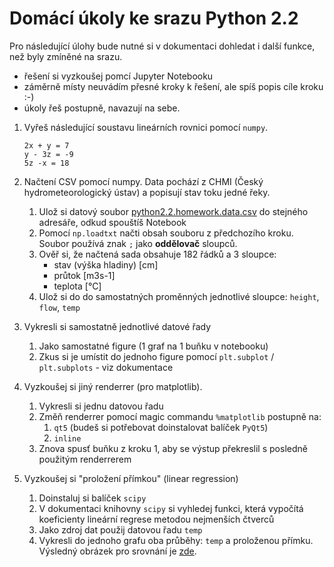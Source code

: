 # Domácí úkoly ke srazu Python 2.2

Pro následující úlohy bude nutné si v dokumentaci dohledat i další funkce, než byly zmíněné na srazu.

- řešení si vyzkoušej pomcí Jupyter Notebooku
- záměrně místy neuvádím přesné kroky k řešení, ale spíš popis cíle kroku :-)
- úkoly řeš postupně, navazují na sebe.

1. Vyřeš následující soustavu lineárních rovnici pomocí `numpy`.
   ```
   2x + y = 7
   y - 3z = -9
   5z -x = 18
   ```

1. Načtení CSV pomocí numpy. Data pochází z CHMI (Český hydrometeorologický ústav) a popisují stav toku jedné řeky.
   1. Ulož si datový soubor [python2.2.homework.data.csv](python2.2.homework.data.csv) do stejného adresáře, odkud spouštíš Notebook
   1. Pomocí `np.loadtxt` načti obsah souboru z předchozího kroku. Soubor používá znak `;` jako **oddělovač** sloupců.
   1. Ověř si, že načtená sada obsahuje 182 řádků a 3 sloupce:
      - stav (výška hladiny) [cm]
      - průtok [m3s-1]
      - teplota [°C]
   1. Ulož si do do samostatných proměnných jednotlivé sloupce: `height`, `flow`, `temp`
   
1. Vykresli si samostatně jednotlivé datové řady
   1. Jako samostatné figure (1 graf na 1 buňku v notebooku)
   1. Zkus si je umístit do jednoho figure pomocí `plt.subplot` / `plt.subplots` - viz dokumentace

1. Vyzkoušej si jiný renderrer (pro matplotlib).
   1. Vykresli si jednu datovou řadu
   1. Změň renderrer pomocí magic commandu `%matplotlib` postupně na:
      1. `qt5` (budeš si potřebovat doinstalovat balíček `PyQt5`)
      1. `inline`
   1. Znova spusť buňku z kroku 1, aby se výstup překreslil s posledně použitým renderrerem

1. Vyzkoušej si "proložení přímkou" (linear regression)
   1. Doinstaluj si balíček `scipy`
   1. V dokumentaci knihovny `scipy` si vyhledej funkci, která vypočítá koeficienty lineární regrese metodou nejmenších čtverců
   1. Jako zdroj dat použij datovou řadu `temp`
   1. Vykresli do jednoho grafu oba průběhy: `temp` a proloženou přímku. Výsledný obrázek pro srovnání je [zde](python2.2.homework.linreg.png).